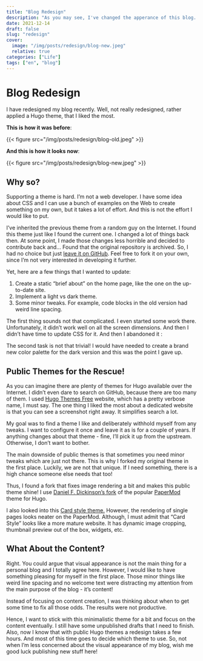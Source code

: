 ```yaml
---
title: "Blog Redesign"
description: "As you may see, I've changed the apperance of this blog. Here's why..."
date: 2021-12-14
draft: false
slug: "redesign"
cover:
  image: "/img/posts/redesign/blog-new.jpeg"
  relative: true
categories: ["Life"]
tags: ["en", "blog"]
---
```


# Blog Redesign

I have redesigned my blog recently. Well, not really redesigned, rather applied a Hugo theme, that I liked the most.

**This is how it was before**:

{{< figure src="/img/posts/redesign/blog-old.jpeg" >}}

**And this is how it looks now**:

{{< figure src="/img/posts/redesign/blog-new.jpeg" >}}

## Why so?

Supporting a theme is hard. I’m not a web developer. I have some idea about CSS and I can use a bunch of examples on the Web to create something on my own, but it takes a lot of effort. And this is not the effort I would like to put.

I’ve inherited the previous theme from a random guy on the Internet. I found this theme just like I found the current one. I changed a lot of things back then. At some point, I made those changes less horrible and decided to contribute back and… Found that the original repository is archived. So, I had no choice but just [leave it on GitHub](https://github.com/grem11n/hugo-gentoo-theme). Feel free to fork it on your own, since I’m not very interested in developing it further.

Yet, here are a few things that I wanted to update:

1. Create a static “brief about” on the home page, like the one on the up-to-date site.
2. Implement a light vs dark theme.
3. Some minor tweaks. For example, code blocks in the old version had weird line spacing.

The first thing sounds not that complicated. I even started some work there. Unfortunately, it didn’t work well on all the screen dimensions. And then I didn’t have time to update CSS for it. And then I abandoned it :

The second task is not that trivial! I would have needed to create a brand new color palette for the dark version and this was the point I gave up.

## Public Themes for the Rescue!

As you can imagine there are plenty of themes for Hugo available over the Internet. I didn’t even dare to search on GitHub, because there are too many of them. I used [Hugo Themes Free](https://hugothemesfree.com/) website, which has a pretty verbose name, I must say. The one thing I liked the most about a dedicated website is that you can see a screenshot right away. It simplifies search a lot.

My goal was to find a theme I like and deliberately withhold myself from any tweaks. I want to configure it once and leave it as is for a couple of years. If anything changes about that theme - fine, I’ll pick it up from the upstream. Otherwise, I don’t want to bother.

The main downside of public themes is that sometimes you need minor tweaks which are just not there. This is why I forked my original theme in the first place. Luckily, we are not that unique. If I need something, there is a high chance someone else needs that too!

Thus, I found a fork that fixes image rendering a bit and makes this public theme shine! I use [Daniel F. Dickinson’s fork](https://github.com/danielfdickinson/adityatelange-hugo-PaperMod/tree/pr-add-thumbnail-list-pages) of the popular [PaperMod](https://github.com/adityatelange/hugo-PaperMod) theme for Hugo.

I also looked into this [Card style theme.](https://github.com/CaiJimmy/hugo-theme-stack) However, the rendering of single pages looks neater on the PaperMod. Although, I must admit that “Card Style” looks like a more mature website. It has dynamic image cropping, thumbnail preview out of the box, widgets, etc.

## What About the Content?

Right. You could argue that visual appearance is not the main thing for a personal blog and I totally agree here. However, I would like to have something pleasing for myself in the first place. Those minor things like weird line spacing and no welcome text were distracting my attention from the main purpose of the blog - it’s content!

Instead of focusing on content creation, I was thinking about when to get some time to fix all those odds. The results were not productive.

Hence, I want to stick with this minimalistic theme for a bit and focus on the content eventually. I still have some unpublished drafts that I need to finish. Also, now I know that with public Hugo themes a redesign takes a few hours. And most of this time goes to decide which theme to use. So, not when I’m less concerned about the visual appearance of my blog, wish me good luck publishing new stuff here!